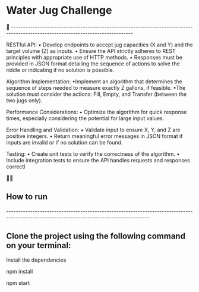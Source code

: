 <h1>Water Jug Challenge</h1>🫗
---------------------------------------------------------------------------------------------------------------------------------
</p>RESTful API:
• Develop endpoints to accept jug capacities (X and Y) and the target volume (Z) as inputs.
• Ensure the API strictly adheres to REST principles with appropriate use of HTTP 
methods.
• Responses must be provided in JSON format detailing the sequence of actions to solve 
the riddle or indicating if no solution is possible.</p>

<p>Algorithm Implementation:
•Implement an algorithm that determines the sequence of steps needed to measure 
exactly Z gallons, if feasible.
•The solution must consider the actions: Fill, Empty, and Transfer (between the two jugs 
only).</p>

<p>Performance Considerations:
• Optimize the algorithm for quick response times, especially considering the potential for 
large input values.</p>

<p>Error Handling and Validation:
• Validate input to ensure X, Y, and Z are positive integers.
• Return meaningful error messages in JSON format if inputs are invalid or if no solution 
can be found.</p>

<p>Testing:
• Create unit tests to verify the correctness of the algorithm.
• Include integration tests to ensure the API handles requests and responses correctl</p>
🏃🏻<h2>How to run</h2>
------------------------------------------------------------------------------------------------------------------------------------------
<h2>Clone the project using the following command on your terminal:</h2>

<p>Install the dependencies</p>

<p>npm install</p>


npm start
